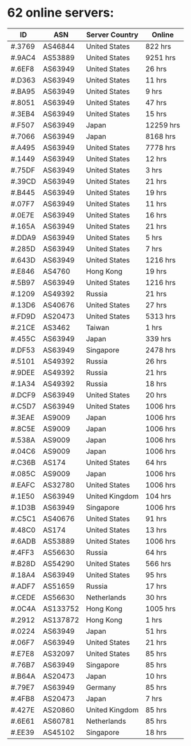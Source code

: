 # 62 online servers:

| ID | ASN | Server Country | Online |
| ------ | ------ | ------ | ------ |
| #.3769 | AS46844 | United States | 822 hrs |
| #.9AC4 | AS53889 | United States | 9251 hrs |
| #.6EF8 | AS63949 | United States | 26 hrs |
| #.D363 | AS63949 | United States | 11 hrs |
| #.BA95 | AS63949 | United States | 9 hrs |
| #.8051 | AS63949 | United States | 47 hrs |
| #.3EB4 | AS63949 | United States | 15 hrs |
| #.F507 | AS63949 | Japan | 12259 hrs |
| #.7066 | AS63949 | Japan | 8168 hrs |
| #.A495 | AS63949 | United States | 7778 hrs |
| #.1449 | AS63949 | United States | 12 hrs |
| #.75DF | AS63949 | United States | 3 hrs |
| #.39CD | AS63949 | United States | 21 hrs |
| #.B445 | AS63949 | United States | 19 hrs |
| #.07F7 | AS63949 | United States | 11 hrs |
| #.0E7E | AS63949 | United States | 16 hrs |
| #.165A | AS63949 | United States | 21 hrs |
| #.DDA9 | AS63949 | United States | 5 hrs |
| #.285D | AS63949 | United States | 7 hrs |
| #.643D | AS63949 | United States | 1216 hrs |
| #.E846 | AS4760 | Hong Kong | 19 hrs |
| #.5B97 | AS63949 | United States | 1216 hrs |
| #.1209 | AS49392 | Russia | 21 hrs |
| #.13D6 | AS40676 | United States | 27 hrs |
| #.FD9D | AS20473 | United States | 5313 hrs |
| #.21CE | AS3462 | Taiwan | 1 hrs |
| #.455C | AS63949 | Japan | 339 hrs |
| #.DF53 | AS63949 | Singapore | 2478 hrs |
| #.5101 | AS49392 | Russia | 26 hrs |
| #.9DEE | AS49392 | Russia | 21 hrs |
| #.1A34 | AS49392 | Russia | 18 hrs |
| #.DCF9 | AS63949 | United States | 20 hrs |
| #.C5D7 | AS63949 | United States | 1006 hrs |
| #.3EAE | AS9009 | Japan | 1006 hrs |
| #.8C5E | AS9009 | Japan | 1006 hrs |
| #.538A | AS9009 | Japan | 1006 hrs |
| #.04C6 | AS9009 | Japan | 1006 hrs |
| #.C36B | AS174 | United States | 64 hrs |
| #.085C | AS9009 | Japan | 1006 hrs |
| #.EAFC | AS32780 | United States | 1006 hrs |
| #.1E50 | AS63949 | United Kingdom | 104 hrs |
| #.1D3B | AS63949 | Singapore | 1006 hrs |
| #.C5C1 | AS40676 | United States | 91 hrs |
| #.48C0 | AS174 | United States | 13 hrs |
| #.6ADB | AS53889 | United States | 1006 hrs |
| #.4FF3 | AS56630 | Russia | 64 hrs |
| #.B28D | AS54290 | United States | 566 hrs |
| #.18A4 | AS63949 | United States | 95 hrs |
| #.ADF7 | AS51659 | Russia | 17 hrs |
| #.CEDE | AS56630 | Netherlands | 30 hrs |
| #.0C4A | AS133752 | Hong Kong | 1005 hrs |
| #.2912 | AS137872 | Hong Kong | 1 hrs |
| #.0224 | AS63949 | Japan | 51 hrs |
| #.06F7 | AS63949 | United States | 21 hrs |
| #.E7E8 | AS32097 | United States | 85 hrs |
| #.76B7 | AS63949 | Singapore | 85 hrs |
| #.B64A | AS20473 | Japan | 10 hrs |
| #.79E7 | AS63949 | Germany | 85 hrs |
| #.4FB8 | AS20473 | Japan | 7 hrs |
| #.427E | AS20860 | United Kingdom | 85 hrs |
| #.6E61 | AS60781 | Netherlands | 85 hrs |
| #.EE39 | AS45102 | Singapore | 18 hrs |

